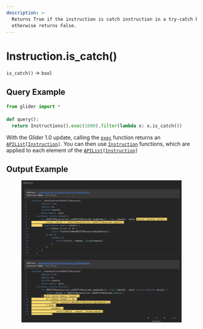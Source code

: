```yaml
---
description: >-
  Returns True if the instruction is catch instruction in a try-catch block,
  otherwise returns False.
---
```


# Instruction.is\_catch()

`is_catch()` -> `bool`

## Query Example

```python
from glider import *

def query():
  return Instructions().exec(1000).filter(lambda x: x.is_catch())
```

With the Glider 1.0 update, calling the [`exec`](../instructions/instructions.exec.md) function returns an [`APIList`](../iterables/apilist.md)`[`[`Instruction`](./)`]`. You can then use [`Instruction`](./) functions, which are applied to each element of the [`APIList`](../iterables/apilist.md)`[`[`Instruction`](./)`]`

## Output Example

<figure><img src="../../.gitbook/assets/image (3) (1) (1) (1) (1).png" alt=""><figcaption></figcaption></figure>
